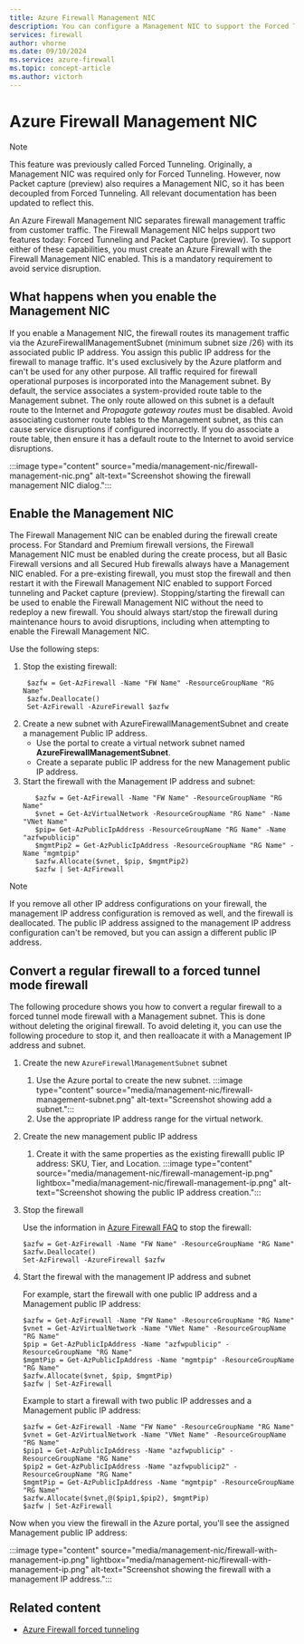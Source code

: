 ```yaml
---
title: Azure Firewall Management NIC
description: You can configure a Management NIC to support the Forced Tunneling and Packet Capture features.
services: firewall
author: vhorne
ms.date: 09/10/2024
ms.service: azure-firewall
ms.topic: concept-article
ms.author: victorh
---
```


# Azure Firewall Management NIC

> [!NOTE]
> This feature was previously called Forced Tunneling. Originally, a Management NIC was required only for Forced Tunneling. However, now Packet capture (preview) also requires a Management NIC, so it has been decoupled from Forced Tunneling. All relevant documentation has been updated to reflect this.

An Azure Firewall Management NIC separates firewall management traffic from customer traffic. The Firewall Management NIC helps support two features today: Forced Tunneling and Packet Capture (preview). To support either of these capabilities, you must create an Azure Firewall with the Firewall Management NIC enabled. This is a mandatory requirement to avoid service disruption.

## What happens when you enable the Management NIC

If you enable a Management NIC, the firewall routes its management traffic via the AzureFirewallManagementSubnet (minimum subnet size /26) with its associated public IP address. You assign this public IP address for the firewall to manage traffic. It's used exclusively by the Azure platform and can't be used for any other purpose. All traffic required for firewall operational purposes is incorporated into the Management subnet. By default, the service associates a system-provided route table to the Management subnet. The only route allowed on this subnet is a default route to the Internet and *Propagate gateway routes* must be disabled. Avoid associating customer route tables to the Management subnet, as this can cause service disruptions if configured incorrectly. If you do associate a route table, then ensure it has a default route to the Internet to avoid service disruptions.

:::image type="content" source="media/management-nic/firewall-management-nic.png" alt-text="Screenshot showing the firewall management NIC dialog.":::

## Enable the Management NIC

The Firewall Management NIC can be enabled during the firewall create process. For Standard and Premium firewall versions, the Firewall Management NIC must be enabled during the create process, but all Basic Firewall versions and all Secured Hub firewalls always have a Management NIC enabled. For a pre-existing firewall, you must stop the firewall and then restart it with the Firewall Management NIC enabled to support Forced tunneling and Packet capture (preview). Stopping/starting the firewall can be used to enable the Firewall Management NIC without the need to redeploy a new firewall. You should always start/stop the firewall during maintenance hours to avoid disruptions, including when attempting to enable the Firewall Management NIC. 

Use the following steps:

1. Stop the existing firewall:
   ```azurepowershell
    $azfw = Get-AzFirewall -Name "FW Name" -ResourceGroupName "RG Name"
    $azfw.Deallocate()
    Set-AzFirewall -AzureFirewall $azfw
   ```
1. Create a new subnet with AzureFirewallManagementSubnet and create a management Public IP address.
   - Use the portal to create a virtual network subnet named **AzureFirewallManagementSubnet**.
   - Create a separate public IP address for the new Management public IP address.
1. Start the firewall with the Management IP address and subnet:
   ```azurepowershell
      $azfw = Get-AzFirewall -Name "FW Name" -ResourceGroupName "RG Name"
      $vnet = Get-AzVirtualNetwork -ResourceGroupName "RG Name" -Name "VNet Name"
      $pip= Get-AzPublicIpAddress -ResourceGroupName "RG Name" -Name "azfwpublicip"
      $mgmtPip2 = Get-AzPublicIpAddress -ResourceGroupName "RG Name" -Name "mgmtpip"
      $azfw.Allocate($vnet, $pip, $mgmtPip2)
      $azfw | Set-AzFirewall
   ```
   

> [!NOTE]
> If you remove all other IP address configurations on your firewall, the management IP address configuration is removed as well, and the firewall is deallocated. The public IP address assigned to the management IP address configuration can't be removed, but you can assign a different public IP address.

## Convert a regular firewall to a forced tunnel mode firewall

The following procedure shows you how to convert a regular firewall to a forced tunnel mode firewall with a Management subnet. This is done without deleting the original firewall. To avoid deleting it, you can use the following procedure to stop it, and then realloacate it with a Management IP address and subnet.

1. Create the new `AzureFirewallManagementSubnet` subnet

   1. Use the Azure portal to create the new subnet.
   :::image type="content" source="media/management-nic/firewall-management-subnet.png" alt-text="Screenshot showing add a subnet.":::
   1. Use the appropriate IP address range for the virtual network.
1. Create the new management public IP address
   1. Create it with the same properties as the existing firewalll public IP address: SKU, Tier, and Location.
   :::image type="content" source="media/management-nic/firewall-management-ip.png" lightbox="media/management-nic/firewall-management-ip.png" alt-text="Screenshot showing the public IP address creation.":::
   
1. Stop the firewall

   Use the information in [Azure Firewall FAQ](firewall-faq.yml#how-can-i-stop-and-start-azure-firewall) to stop the firewall:

   ```azurepowershell
   $azfw = Get-AzFirewall -Name "FW Name" -ResourceGroupName "RG Name"
   $azfw.Deallocate()
   Set-AzFirewall -AzureFirewall $azfw
   ```
   

1. Start the firewal with the management IP address and subnet

   For example, start the firewall with one public IP address and a Management public IP address:

   ```azurepowershell
   $azfw = Get-AzFirewall -Name "FW Name" -ResourceGroupName "RG Name"
   $vnet = Get-AzVirtualNetwork -Name "VNet Name" -ResourceGroupName "RG Name" 
   $pip = Get-AzPublicIpAddress -Name "azfwpublicip" -ResourceGroupName "RG Name"
   $mgmtPip = Get-AzPublicIpAddress -Name "mgmtpip" -ResourceGroupName "RG Name" 
   $azfw.Allocate($vnet, $pip, $mgmtPip)
   $azfw | Set-AzFirewall
   ```

   Example to start a firewall with two public IP addresses and a Management public IP address:

   ```azurepowershell
   $azfw = Get-AzFirewall -Name "FW Name" -ResourceGroupName "RG Name"
   $vnet = Get-AzVirtualNetwork -Name "VNet Name" -ResourceGroupName "RG Name" 
   $pip1 = Get-AzPublicIpAddress -Name "azfwpublicip" -ResourceGroupName "RG Name"
   $pip2 = Get-AzPublicIpAddress -Name "azfwpublicip2" -ResourceGroupName "RG Name"
   $mgmtPip = Get-AzPublicIpAddress -Name "mgmtpip" -ResourceGroupName "RG Name" 
   $azfw.Allocate($vnet,@($pip1,$pip2), $mgmtPip)
   $azfw | Set-AzFirewall
   ```
   
Now when you view the firewall in the Azure portal, you'll see the assigned Management public IP address:

:::image type="content" source="media/management-nic/firewall-with-management-ip.png" lightbox="media/management-nic/firewall-with-management-ip.png" alt-text="Screenshot showing the firewall with a management IP address.":::
   

## Related content

- [Azure Firewall forced tunneling](forced-tunneling.md)